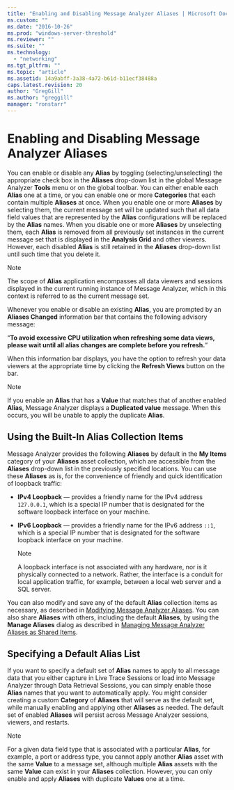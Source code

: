 ```yaml
---
title: "Enabling and Disabling Message Analyzer Aliases | Microsoft Docs"
ms.custom: ""
ms.date: "2016-10-26"
ms.prod: "windows-server-threshold"
ms.reviewer: ""
ms.suite: ""
ms.technology: 
  - "networking"
ms.tgt_pltfrm: ""
ms.topic: "article"
ms.assetid: 14a9abff-3a38-4a72-b61d-b11ecf38488a
caps.latest.revision: 20
author: "GregGill"
ms.author: "greggill"
manager: "ronstarr"
---
```

# Enabling and Disabling Message Analyzer Aliases
You can enable or disable any **Alias** by toggling (selecting/unselecting) the appropriate check box in the **Aliases** drop-down list in the global Message Analyzer **Tools** menu or on the global toolbar. You can either enable each **Alias** one at a time, or you can enable one or more **Categories** that each contain multiple **Aliases** at once. When you enable one or more **Aliases** by selecting them, the current message set will be updated such that all data field values that are represented by the **Alias** configurations will be replaced by the **Alias** names. When you disable one or more **Aliases** by unselecting them, each **Alias** is removed from all previously set instances in the current message set that is displayed in the **Analysis Grid** and other viewers. However, each disabled **Alias** is still retained in the **Aliases** drop-down list until such time that you delete it.  
  
> [!NOTE]
>  The scope of **Alias** application encompasses all data viewers and sessions displayed in the current running instance of Message Analyzer, which in this context is referred to as the current message set.  
  
 Whenever you enable or disable an existing **Alias**, you are prompted by an **Aliases Changed** information bar that contains the following advisory message:  
  
 “**To avoid excessive CPU utilization when refreshing some data views, please wait until all alias changes are complete before you refresh.**”  
  
 When this information bar displays, you have the option to refresh your data viewers at the appropriate time by clicking the **Refresh Views** button on the bar.  
  
> [!NOTE]
>  If you enable an **Alias** that has a **Value** that matches that of another enabled **Alias**, Message Analyzer displays a **Duplicated value** message. When this occurs, you will be unable to apply the duplicate **Alias**.  
  
## Using the Built-In Alias Collection Items  
 Message Analyzer provides the following **Aliases** by default in the **My Items** category of your **Aliases** asset collection, which are accessible from the **Aliases** drop-down list in the previously specified locations. You can use these **Aliases** as is, for the convenience of friendly and quick identification of loopback traffic:  
  
-   **IPv4 Loopback** — provides a friendly name for the IPv4 address `127.0.0.1`, which is a special IP number that is designated for the software loopback interface on your machine.  
  
-   **IPv6 Loopback** — provides a friendly name for the IPv6 address `::1`, which is a special IP number that is designated for the software loopback interface on your machine.  
  
    > [!NOTE]
    >  A loopback interface is not associated with any hardware, nor is it physically connected to a network. Rather, the interface is a conduit for local application traffic, for example, between a local web server and a SQL server.  
  
 You can also modify and save any of the default **Alias** collection items as necessary, as described in [Modifying Message Analyzer Aliases](../messageanalyzer_content/modifying-message-analyzer-aliases.md).  You can also share **Aliases** with others, including the default **Aliases**, by using the **Manage Aliases** dialog as described in [Managing Message Analyzer Aliases as Shared Items](../messageanalyzer_content/managing-message-analyzer-aliases-as-shared-items.md).  
  
## Specifying a Default Alias List  
 If you want to specify a default set of **Alias** names to apply to all message data that you either capture in Live Trace Sessions or load into Message Analyzer through Data Retrieval Sessions, you can simply enable those **Alias** names that you want to automatically apply. You might consider creating a custom **Category** of **Aliases** that will serve as the default set, while manually enabling and applying other **Aliases** as needed. The default set of enabled **Aliases** will persist across Message Analyzer sessions, viewers, and restarts.  
  
> [!NOTE]
>  For a given data field type that is associated with a particular **Alias**, for example, a port or address type, you cannot apply another **Alias** asset with the same **Value** to a message set, although multiple **Alias** assets with the same **Value** can exist in your **Aliases** collection. However, you can only enable and apply **Aliases** with duplicate **Values** one at a time.